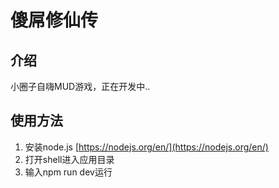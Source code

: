 # 傻屌修仙传

## 介绍
小圈子自嗨MUD游戏，正在开发中..

## 使用方法
1. 安装node.js  [https://nodejs.org/en/](https://nodejs.org/en/)
2. 打开shell进入应用目录
3. 输入npm run dev运行

